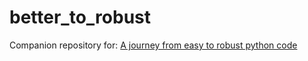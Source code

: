 # better_to_robust
Companion repository for: [A journey from easy to robust python code](https://medium.com/@piyushdaga5/df526efbaef4)
